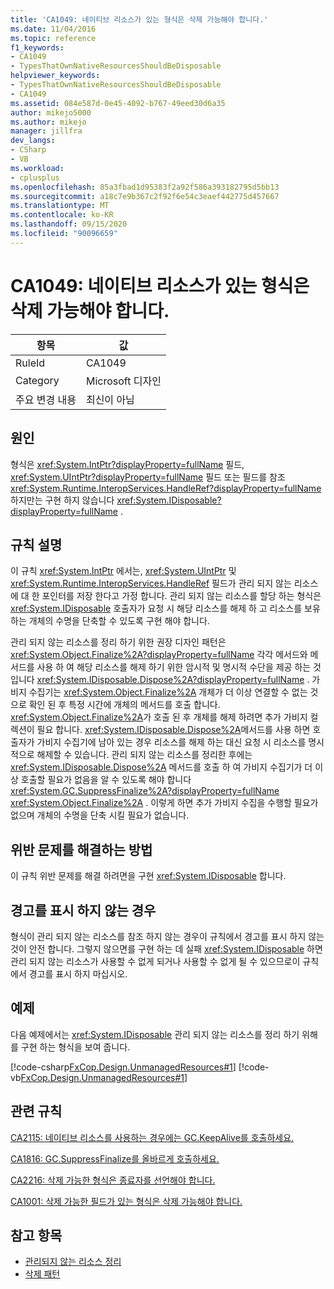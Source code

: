 ```yaml
---
title: 'CA1049: 네이티브 리소스가 있는 형식은 삭제 가능해야 합니다.'
ms.date: 11/04/2016
ms.topic: reference
f1_keywords:
- CA1049
- TypesThatOwnNativeResourcesShouldBeDisposable
helpviewer_keywords:
- TypesThatOwnNativeResourcesShouldBeDisposable
- CA1049
ms.assetid: 084e587d-0e45-4092-b767-49eed30d6a35
author: mikejo5000
ms.author: mikejo
manager: jillfra
dev_langs:
- CSharp
- VB
ms.workload:
- cplusplus
ms.openlocfilehash: 85a3fbad1d95383f2a92f586a393182795d5bb13
ms.sourcegitcommit: a18c7e9b367c2f92f6e54c3eaef442775d457667
ms.translationtype: MT
ms.contentlocale: ko-KR
ms.lasthandoff: 09/15/2020
ms.locfileid: "90096659"
---
```

# <a name="ca1049-types-that-own-native-resources-should-be-disposable"></a>CA1049: 네이티브 리소스가 있는 형식은 삭제 가능해야 합니다.

|항목|값|
|-|-|
|RuleId|CA1049|
|Category|Microsoft 디자인|
|주요 변경 내용|최신이 아님|

## <a name="cause"></a>원인

형식은 <xref:System.IntPtr?displayProperty=fullName> 필드, <xref:System.UIntPtr?displayProperty=fullName> 필드 또는 필드를 참조 <xref:System.Runtime.InteropServices.HandleRef?displayProperty=fullName> 하지만는 구현 하지 않습니다 <xref:System.IDisposable?displayProperty=fullName> .

## <a name="rule-description"></a>규칙 설명

이 규칙 <xref:System.IntPtr> 에서는, <xref:System.UIntPtr> 및 <xref:System.Runtime.InteropServices.HandleRef> 필드가 관리 되지 않는 리소스에 대 한 포인터를 저장 한다고 가정 합니다. 관리 되지 않는 리소스를 할당 하는 형식은 <xref:System.IDisposable> 호출자가 요청 시 해당 리소스를 해제 하 고 리소스를 보유 하는 개체의 수명을 단축할 수 있도록 구현 해야 합니다.

관리 되지 않는 리소스를 정리 하기 위한 권장 디자인 패턴은 <xref:System.Object.Finalize%2A?displayProperty=fullName> 각각 메서드와 메서드를 사용 하 여 해당 리소스를 해제 하기 위한 암시적 및 명시적 수단을 제공 하는 것입니다 <xref:System.IDisposable.Dispose%2A?displayProperty=fullName> . 가비지 수집기는 <xref:System.Object.Finalize%2A> 개체가 더 이상 연결할 수 없는 것으로 확인 된 후 특정 시간에 개체의 메서드를 호출 합니다. <xref:System.Object.Finalize%2A>가 호출 된 후 개체를 해제 하려면 추가 가비지 컬렉션이 필요 합니다. <xref:System.IDisposable.Dispose%2A>메서드를 사용 하면 호출자가 가비지 수집기에 남아 있는 경우 리소스를 해제 하는 대신 요청 시 리소스를 명시적으로 해제할 수 있습니다. 관리 되지 않는 리소스를 정리한 후에는 <xref:System.IDisposable.Dispose%2A> 메서드를 호출 하 여 가비지 수집기가 더 이상 호출할 필요가 없음을 알 수 있도록 해야 합니다 <xref:System.GC.SuppressFinalize%2A?displayProperty=fullName> <xref:System.Object.Finalize%2A> . 이렇게 하면 추가 가비지 수집을 수행할 필요가 없으며 개체의 수명을 단축 시킬 필요가 없습니다.

## <a name="how-to-fix-violations"></a>위반 문제를 해결하는 방법
이 규칙 위반 문제를 해결 하려면을 구현 <xref:System.IDisposable> 합니다.

## <a name="when-to-suppress-warnings"></a>경고를 표시 하지 않는 경우
형식이 관리 되지 않는 리소스를 참조 하지 않는 경우이 규칙에서 경고를 표시 하지 않는 것이 안전 합니다. 그렇지 않으면를 구현 하는 데 실패 <xref:System.IDisposable> 하면 관리 되지 않는 리소스가 사용할 수 없게 되거나 사용할 수 없게 될 수 있으므로이 규칙에서 경고를 표시 하지 마십시오.

## <a name="example"></a>예제
다음 예제에서는 <xref:System.IDisposable> 관리 되지 않는 리소스를 정리 하기 위해를 구현 하는 형식을 보여 줍니다.

[!code-csharp[FxCop.Design.UnmanagedResources#1](../code-quality/codesnippet/CSharp/ca1049-types-that-own-native-resources-should-be-disposable_1.cs)]
[!code-vb[FxCop.Design.UnmanagedResources#1](../code-quality/codesnippet/VisualBasic/ca1049-types-that-own-native-resources-should-be-disposable_1.vb)]

## <a name="related-rules"></a>관련 규칙
[CA2115: 네이티브 리소스를 사용하는 경우에는 GC.KeepAlive를 호출하세요.](../code-quality/ca2115.md)

[CA1816: GC.SuppressFinalize를 올바르게 호출하세요.](../code-quality/ca1816.md)

[CA2216: 삭제 가능한 형식은 종료자를 선언해야 합니다.](../code-quality/ca2216.md)

[CA1001: 삭제 가능한 필드가 있는 형식은 삭제 가능해야 합니다.](../code-quality/ca1001.md)

## <a name="see-also"></a>참고 항목

- [관리되지 않는 리소스 정리](/dotnet/standard/garbage-collection/unmanaged)
- [삭제 패턴](/dotnet/standard/design-guidelines/dispose-pattern)
